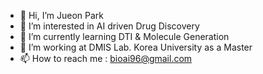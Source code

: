 - 👋 Hi, I’m Jueon Park
- 👀 I’m interested in AI driven Drug Discovery
- 🌱 I’m currently learning DTI & Molecule Generation 
- 💞️ I’m working at DMIS Lab. Korea University as a Master
- 📫 How to reach me : bioai96@gmail.com

<!---
bioai96/bioai96 is a ✨ special ✨ repository because its `README.md` (this file) appears on your GitHub profile.
You can click the Preview link to take a look at your changes.
--->
